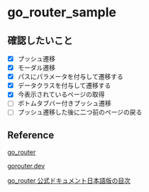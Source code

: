 # go_router_sample

## 確認したいこと

- [x] プッシュ遷移
- [x] モーダル遷移
- [x] パスにパラメータを付与して遷移する
- [x] データクラスを付与して遷移する
- [x] 今表示されているページの取得
- [ ] ボトムタブバー付きプッシュ遷移
- [ ] プッシュ遷移した後に二つ前のページの戻る

## Reference

[go_router](https://pub.dev/packages/go_router)

[gorouter.dev](https://gorouter.dev/)

[go_router 公式ドキュメント日本語版の目次](https://zenn.dev/inari_sushio/scraps/01ef7604a4b934)
